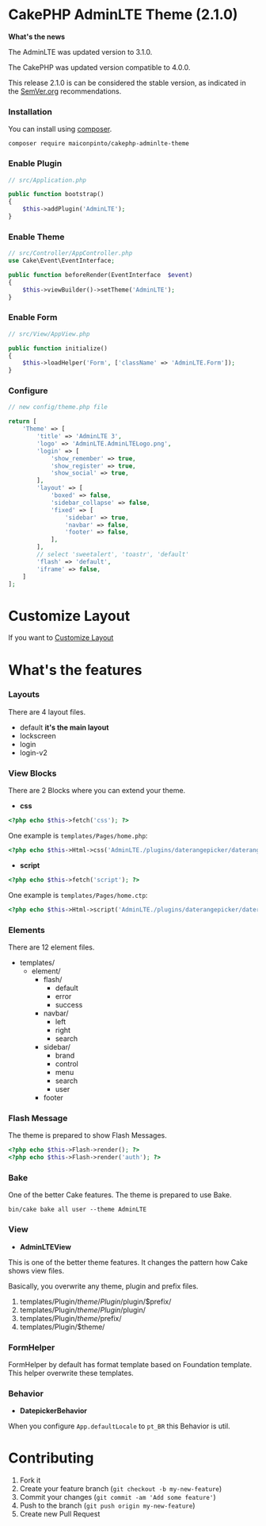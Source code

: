 # CakePHP AdminLTE Theme (2.1.0)

**What's the news**

The AdminLTE was updated version to 3.1.0.

The CakePHP was updated version compatible to 4.0.0.

This release 2.1.0 is can be considered the stable version, as indicated in the [SemVer.org](https://semver.org/) recommendations.

### Installation

You can install using [composer](http://getcomposer.org).

```
composer require maiconpinto/cakephp-adminlte-theme
```

### Enable Plugin

```php
// src/Application.php

public function bootstrap()
{
    $this->addPlugin('AdminLTE');
}
```

### Enable Theme

```php
// src/Controller/AppController.php
use Cake\Event\EventInterface;

public function beforeRender(EventInterface  $event)
{
    $this->viewBuilder()->setTheme('AdminLTE');
}
```

### Enable Form

```php
// src/View/AppView.php

public function initialize()
{
    $this->loadHelper('Form', ['className' => 'AdminLTE.Form']);
}
```

### Configure

```php
// new config/theme.php file

return [
    'Theme' => [
        'title' => 'AdminLTE 3',
        'logo' => 'AdminLTE.AdminLTELogo.png',
        'login' => [
            'show_remember' => true,
            'show_register' => true,
            'show_social' => true,
        ],
        'layout' => [
            'boxed' => false,
            'sidebar_collapse' => false,
            'fixed' => [
                'sidebar' => true,
                'navbar' => false,
                'footer' => false,
            ],
        ],
        // select 'sweetalert', 'toastr', 'default'
        'flash' => 'default',
        'iframe' => false,
    ]
];
```

# Customize Layout

If you want to [Customize Layout](https://github.com/maiconpinto/cakephp-adminlte-theme/wiki/Customize-Layout)

# What's the features

### Layouts

There are 4 layout files.

- default **it's the main layout**
- lockscreen
- login
- login-v2

### View Blocks

There are 2 Blocks where you can extend your theme.

- **css**

```php
<?php echo $this->fetch('css'); ?>
```

One example is `templates/Pages/home.php`:

```php
<?php echo $this->Html->css('AdminLTE./plugins/daterangepicker/daterangepicker', ['block' => 'css']); ?>
```

- **script**

```php
<?php echo $this->fetch('script'); ?>
```

One example is `templates/Pages/home.ctp`:

```php
<?php echo $this->Html->script('AdminLTE./plugins/daterangepicker/daterangepicker', ['block' => 'script']); ?>
```

### Elements

There are 12 element files.

- templates/
  - element/
    - flash/
      - default
      - error
      - success
    - navbar/
      - left
      - right
      - search
    - sidebar/
      - brand
      - control
      - menu
      - search
      - user
    - footer

### Flash Message

The theme is prepared to show Flash Messages.

```php
<?php echo $this->Flash->render(); ?>
<?php echo $this->Flash->render('auth'); ?>
```

### Bake

One of the better Cake features. The theme is prepared to use Bake.

```
bin/cake bake all user --theme AdminLTE
```

### View

- **AdminLTEView**

This is one of the better theme features. It changes the pattern how Cake shows view files.

Basically, you overwrite any theme, plugin and prefix files.

1. templates/Plugin/$theme/Plugin/$plugin/$prefix/
2. templates/Plugin/$theme/Plugin/$plugin/
3. templates/Plugin/$theme/$prefix/
4. templates/Plugin/$theme/

### FormHelper

FormHelper by default has format template based on Foundation template. This helper overwrite these templates.

### Behavior

- **DatepickerBehavior**

When you configure `App.defaultLocale` to `pt_BR` this Behavior is util.

# Contributing

1. Fork it
2. Create your feature branch (`git checkout -b my-new-feature`)
3. Commit your changes (`git commit -am 'Add some feature'`)
4. Push to the branch (`git push origin my-new-feature`)
5. Create new Pull Request
